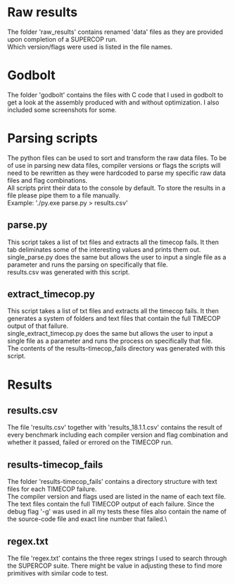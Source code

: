 # Raw results
The folder 'raw_results' contains renamed 'data' files as they are provided upon completion of a SUPERCOP run.\
Which version/flags were used is listed in the file names.

# Godbolt
The folder 'godbolt' contains the files with C code that I used in godbolt to get a look at the assembly produced with and without optimization. I also included some screenshots for some.

# Parsing scripts
The python files can be used to sort and transform the raw data files.
To be of use in parsing new data files, compiler versions or flags the scripts will need to be rewritten as they were hardcoded to parse my specific raw data files and flag combinations.\
All scripts print their data to the console by default. To store the results in a file please pipe them to a file manually.\
Example: './py.exe parse.py > results.csv'

## parse.py
This script takes a list of txt files and extracts all the timecop fails. It then tab deliminates some of the interesting values and prints them out.\
single_parse.py does the same but allows the user to input a single file as a parameter and runs the parsing on specifically that file.\
results.csv was generated with this script.

## extract_timecop.py
This script takes a list of txt files and extracts all the timecop fails. It then generates a system of folders and text files that contain the full TIMECOP output of that failure.\
single_extract_timecop.py does the same but allows the user to input a single file as a parameter and runs the process on specifically that file.\
The contents of the results-timecop_fails directory was generated with this script.

# Results
## results.csv
The file 'results.csv' together with 'results_18.1.1.csv' contains the result of every benchmark including each compiler version and flag combination and whether it passed, failed or errored on the TIMECOP run.

## results-timecop_fails
The folder 'results-timecop_fails' contains a directory structure with text files for each TIMECOP failure.\
The compiler version and flags used are listed in the name of each text file.
The text files contain the full TIMECOP output of each failure. Since the debug flag '-g' was used in all my tests these files also contain the name of the source-code file and exact line number that failed.\

## regex.txt
The file 'regex.txt' contains the three regex strings I used to search through the SUPERCOP suite. There might be value in adjusting these to find more primitives with similar code to test.
